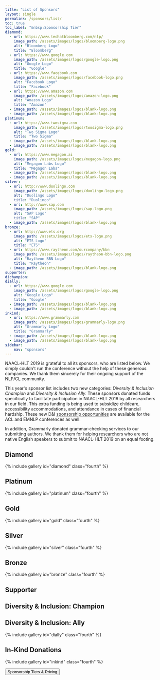 ```yaml
---
title: "List of Sponsors"
layout: single
permalink: /sponsors/list/
toc: true
toc_label: "&nbsp;Sponsorship Tier"
diamond:
  - url: https://www.techatbloomberg.com/nlp/
    image_path: /assets/images/logos/bloomberg-logo.png
    alt: "Bloomberg Logo"
    title: "Bloomberg"
  - url: https://www.google.com
    image_path: /assets/images/logos/google-logo.png
    alt: "Google Logo"
    title: "Google"
  - url: https://www.facebook.com
    image_path: /assets/images/logos/facebook-logo.png
    alt: "Facebook Logo"
    title: "Facebook"
  - url: https://www.amazon.com
    image_path: /assets/images/logos/amazon-logo.png
    alt: "Amazon Logo"
    title: "Amazon"
  - image_path: /assets/images/logos/blank-logo.png
  - image_path: /assets/images/logos/blank-logo.png
platinum:
  - url: https://www.twosigma.com
    image_path: /assets/images/logos/twosigma-logo.png
    alt: "Two Sigma Logo"
    title: "Two Sigma"
  - image_path: /assets/images/logos/blank-logo.png
  - image_path: /assets/images/logos/blank-logo.png
gold:
  - url: https://www.megagon.ai
    image_path: /assets/images/logos/megagon-logo.png
    alt: "Megagon Labs Logo"
    title: "Megagon Labs"
  - image_path: /assets/images/logos/blank-logo.png
  - image_path: /assets/images/logos/blank-logo.png
silver:
  - url: http://www.duolingo.com
    image_path: /assets/images/logos/duolingo-logo.png
    alt: "Duolingo Logo"
    title: "Duolingo"
  - url: http://www.sap.com
    image_path: /assets/images/logos/sap-logo.png
    alt: "SAP Logo"
    title: "SAP"
  - image_path: /assets/images/logos/blank-logo.png
bronze:
  - url: http://www.ets.org
    image_path: /assets/images/logos/ets-logo.png
    alt: "ETS Logo"
    title: "ETS"
  - url: https://www.raytheon.com/ourcompany/bbn
    image_path: /assets/images/logos/raytheon-bbn-logo.png
    alt: "Raytheon BBN Logo"
    title: "Raytheon"
  - image_path: /assets/images/logos/blank-logo.png
supporter:
dichampion:
dially:
  - url: https://www.google.com
    image_path: /assets/images/logos/google-logo.png
    alt: "Google Logo"
    title: "Google"
  - image_path: /assets/images/logos/blank-logo.png
  - image_path: /assets/images/logos/blank-logo.png
inkind:
  - url: https://www.grammarly.com
    image_path: /assets/images/logos/grammarly-logo.png
    alt: "Grammarly Logo"
    title: "Grammarly"
  - image_path: /assets/images/logos/blank-logo.png
  - image_path: /assets/images/logos/blank-logo.png
sidebar: 
    nav: "sponsors"
---
```


NAACL-HLT 2019 is grateful to all its sponsors, who are listed below.  We simply couldn't run the conference without the help of these generous companies. We thank them sincerely for their ongoing support of the NLP/CL community.

This year's sponsor list includes two new categories: *Diversity & Inclusion Champion* and *Diversity & Inclusion Ally*.  These sponsors donated funds specifically to facilitate participation in NAACL-HLT 2019 by all researchers in our field.  This extra funding is being used to subsidize childcare, accessibility accommodations, and attendance in cases of financial hardship. These new D&I [sponsorship opportunities](/sponsors/benefits) are available for the ACL and EMNLP conferences as well.

In addition, Grammarly donated grammar-checking services to our submitting authors.  We thank them for helping researchers who are not native English speakers to submit to NAACL-HLT 2019 on an equal footing.

## Diamond

{% include gallery id="diamond" class="fourth" %}

## Platinum

{% include gallery id="platinum" class="fourth" %}

## Gold

{% include gallery id="gold" class="fourth" %}

## Silver

{% include gallery id="silver" class="fourth" %}

## Bronze

{% include gallery id="bronze" class="fourth" %}

## Supporter

<!-- {% include gallery id="supporter" class="fourth" %} -->

## Diversity &amp; Inclusion: Champion

<!-- {% include gallery id="dichampion" class="fourth" %} -->

## Diversity &amp; Inclusion: Ally

{% include gallery id="dially" class="fourth" %}

## In-Kind Donations

{% include gallery id="inkind" class="fourth" %}

<div class="text-center"> 
<a href="/sponsors/benefits/"><button class="btn btn--large btn--inverse">Sponsorship Tiers &amp; Pricing</button></a>
</div>
<br/>
